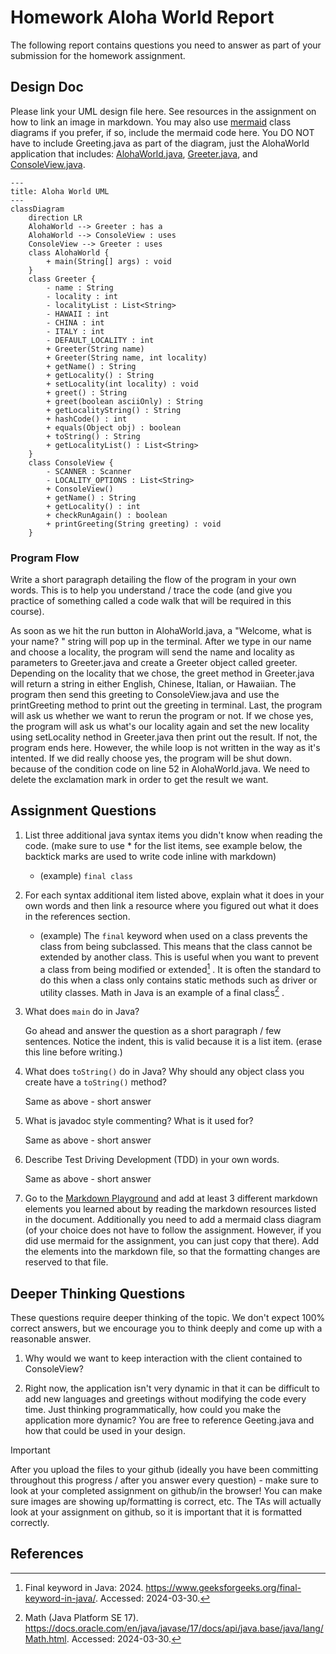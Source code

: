 # Homework Aloha World Report

The following report contains questions you need to answer as part of your submission for the homework assignment. 


## Design Doc
Please link your UML design file here. See resources in the assignment on how to
link an image in markdown. You may also use [mermaid] class diagrams if you prefer, if so, include the mermaid code here.  You DO NOT have to include Greeting.java as part of the diagram, just the AlohaWorld application that includes: [AlohaWorld.java], [Greeter.java], and [ConsoleView.java].

```mermaid
---
title: Aloha World UML
---
classDiagram
    direction LR
    AlohaWorld --> Greeter : has a
    AlohaWorld --> ConsoleView : uses
    ConsoleView --> Greeter : uses
    class AlohaWorld {
        + main(String[] args) : void
    }
    class Greeter {
        - name : String
        - locality : int
        - localityList : List<String>
        - HAWAII : int
        - CHINA : int
        - ITALY : int
        - DEFAULT_LOCALITY : int
        + Greeter(String name)
        + Greeter(String name, int locality)
        + getName() : String
        + getLocality() : String
        + setLocality(int locality) : void
        + greet() : String
        + greet(boolean asciiOnly) : String
        + getLocalityString() : String
        + hashCode() : int
        + equals(Object obj) : boolean
        + toString() : String
        + getLocalityList() : List<String>
    }
    class ConsoleView {
        - SCANNER : Scanner
        - LOCALITY_OPTIONS : List<String>
        + ConsoleView()
        + getName() : String
        + getLocality() : int
        + checkRunAgain() : boolean
        + printGreeting(String greeting) : void
    }
```


### Program Flow
Write a short paragraph detailing the flow of the program in your own words. This is to help you understand / trace the code (and give you practice of something called a code walk that will be required in this course).

As soon as we hit the run button in AlohaWorld.java, a "Welcome, what is your name? " string will pop up in the terminal.
After we type in our name and choose a locality, the program will send the name and locality as parameters to Greeter.java and 
create a Greeter object called greeter. Depending on the locality that we chose, the greet method in Greeter.java will return
a string in either English, Chinese, Italian, or Hawaiian. The program then send this greeting to ConsoleView.java and use the printGreeting
method to print out the greeting in terminal. Last, the program will ask us whether we want to rerun the program or not.
If we chose yes, the program will ask us what's our locality again and set the new locality using setLocality nethod in Greeter.java then
print out the result. If not, the program ends here. However, the while loop is not written in the way as it's intented. If we did really choose
yes, the program will be shut down. because of the condition code on line 52 in AlohaWorld.java. We need to delete the exclamation mark in order
to get the result we want.

## Assignment Questions

1. List three additional java syntax items you didn't know when reading the code.  (make sure to use * for the list items, see example below, the backtick marks are used to write code inline with markdown)
   
   * (example) `final class`

2. For each syntax additional item listed above, explain what it does in your own words and then link a resource where you figured out what it does in the references section. 

    * (example) The `final` keyword when used on a class prevents the class from being subclassed. This means that the class cannot be extended by another class. This is useful when you want to prevent a class from being modified or extended[^1] . It is often the standard to do this when a class only contains static methods such as driver or utility classes. Math in Java is an example of a final class[^2] .

3. What does `main` do in Java? 

    Go ahead and answer the question as a short paragraph / few sentences. Notice the indent, this is valid because it is a list item. (erase this line before writing.)


4. What does `toString()` do in Java? Why should any object class you create have a `toString()` method?

    Same as above - short answer

5. What is javadoc style commenting? What is it used for? 

    Same as above - short answer


6. Describe Test Driving Development (TDD) in your own words. 

    Same as above - short answer    

7. Go to the [Markdown Playground](MarkdownPlayground.md) and add at least 3 different markdown elements you learned about by reading the markdown resources listed in the document. Additionally you need to add a mermaid class diagram (of your choice does not have to follow the assignment. However, if you did use mermaid for the assignment, you can just copy that there). Add the elements into the markdown file, so that the formatting changes are reserved to that file. 


## Deeper Thinking Questions

These questions require deeper thinking of the topic. We don't expect 100% correct answers, but we encourage you to think deeply and come up with a reasonable answer. 


1. Why would we want to keep interaction with the client contained to ConsoleView?


2. Right now, the application isn't very dynamic in that it can be difficult to add new languages and greetings without modifying the code every time. Just thinking programmatically,  how could you make the application more dynamic? You are free to reference Geeting.java and how that could be used in your design.



> [!IMPORTANT]
>  After you upload the files to your github (ideally you have been committing throughout this progress / after you answer every question) - make sure to look at your completed assignment on github/in the browser! You can make sure images are showing up/formatting is correct, etc. The TAs will actually look at your assignment on github, so it is important that it is formatted correctly.


## References

[^1]: Final keyword in Java: 2024. https://www.geeksforgeeks.org/final-keyword-in-java/. Accessed: 2024-03-30. 

[^2]: Math (Java Platform SE 17). https://docs.oracle.com/en/java/javase/17/docs/api/java.base/java/lang/Math.html. Accessed: 2024-03-30.


<!-- This is a comment, below this link the links in the document are placed here to make ti easier to read. This is an optional style for markdown, and often as a student you will include the links inline. for example [mermaid](https://mermaid.js.org/intro/syntax-reference.html) -->
[mermaid]: https://mermaid.js.org/intro/syntax-reference.html
[AlohaWorld.java]: src/main/java/student/AlohaWorld.java
[Greeter.java]: src/main/java/student/Greeter.java
[ConsoleView.java]: src/main/java/student/ConsoleView.java